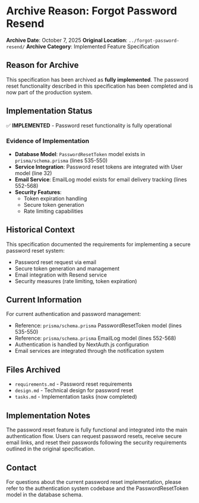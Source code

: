 # Archive Reason: Forgot Password Resend

**Archive Date**: October 7, 2025
**Original Location**: `../forgot-password-resend/`
**Archive Category**: Implemented Feature Specification

## Reason for Archive

This specification has been archived as **fully implemented**. The password reset functionality described in this specification has been completed and is now part of the production system.

## Implementation Status

✅ **IMPLEMENTED** - Password reset functionality is fully operational

### Evidence of Implementation
- **Database Model**: `PasswordResetToken` model exists in `prisma/schema.prisma` (lines 535-550)
- **Service Integration**: Password reset tokens are integrated with User model (line 32)
- **Email Service**: EmailLog model exists for email delivery tracking (lines 552-568)
- **Security Features**:
  - Token expiration handling
  - Secure token generation
  - Rate limiting capabilities

## Historical Context

This specification documented the requirements for implementing a secure password reset system:
- Password reset request via email
- Secure token generation and management
- Email integration with Resend service
- Security measures (rate limiting, token expiration)

## Current Information

For current authentication and password management:
- Reference: `prisma/schema.prisma` PasswordResetToken model (lines 535-550)
- Reference: `prisma/schema.prisma` EmailLog model (lines 552-568)
- Authentication is handled by NextAuth.js configuration
- Email services are integrated through the notification system

## Files Archived

- `requirements.md` - Password reset requirements
- `design.md` - Technical design for password reset
- `tasks.md` - Implementation tasks (now completed)

## Implementation Notes

The password reset feature is fully functional and integrated into the main authentication flow. Users can request password resets, receive secure email links, and reset their passwords following the security requirements outlined in the original specification.

## Contact

For questions about the current password reset implementation, please refer to the authentication system codebase and the PasswordResetToken model in the database schema.